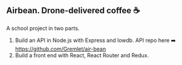 ## Airbean. Drone-delivered coffee ☕️

A school project in two parts.
1. Build an API in Node.js with Express and lowdb. API repo here ➡️ https://github.com/Gremlet/air-bean
2. Build a front end with React, React Router and Redux.


